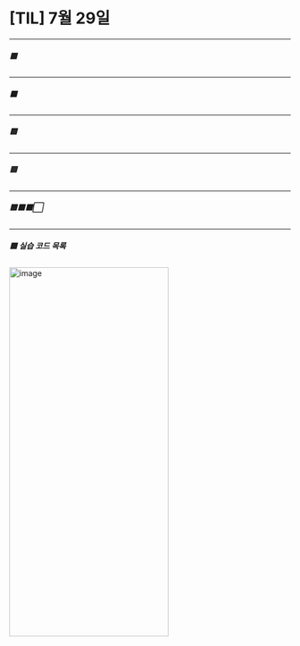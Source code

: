 # [TIL] 7월 29일
---
##### 🟥 

---
##### 🟧

---

##### 🟨

---

##### 🟩

---

##### 🟦🟫⬛⬜





---
##### 🟦 실습 코드 목록
<img width="285" height="661" alt="image" src="https://github.com/user-attachments/assets/6e6c4d54-2d69-42bb-9510-a3e7523b45d2" />
